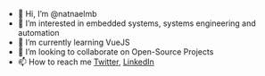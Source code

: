 - 👋 Hi, I’m @natnaelmb
- 👀 I’m interested in embedded systems, systems engineering and automation
- 🌱 I’m currently learning VueJS
- 💞️ I’m looking to collaborate on Open-Source Projects
- 📫 How to reach me [Twitter](https://www.twitter.com/natnaelmb), [LinkedIn](https://www.linkedin.com/in/natnael-bezabih-42720a231)

<!---
natnaelmb/natnaelmb is a ✨ special ✨ repository because its `README.md` (this file) appears on your GitHub profile.
You can click the Preview link to take a look at your changes.
--->
